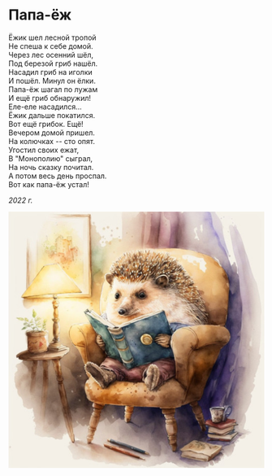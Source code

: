 # Папа-ёж

Ёжик шел лесной тропой  
Не спеша к себе домой.  
Через лес осенний шёл,  
Под березой гриб нашёл.  
Насадил гриб на иголки  
И пошёл. Минул он ёлки.  
Папа-ёж шагал по лужам  
И ещё гриб обнаружил!  
Еле-еле насадился...  
Ёжик дальше покатился.  
Вот ещё грибок. Ещё!  
Вечером домой пришел.  
На колючках -- сто опят.  
Угостил своих ежат,  
В "Монополию" сыграл,  
На ночь сказку почитал.  
А потом весь день проспал.  
Вот как папа-ёж устал!  

*2022 г.*

![Папа-ёж](../images/dad-hedgehog.jpg)